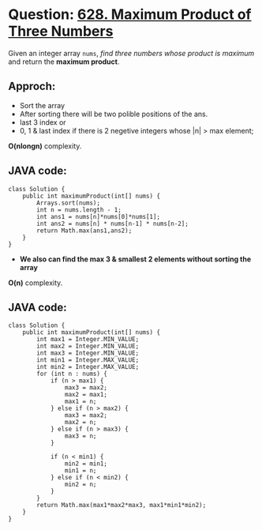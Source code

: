 # Question: [628. Maximum Product of Three Numbers](https://leetcode.com/problems/maximum-product-of-three-numbers/)

Given an integer array `nums`, _find three numbers whose product is maximum_ and return the **maximum product**.

## Approch:

- Sort the array
- After sorting there will be two polible positions of the ans.
- last 3 index
  or
- 0, 1 & last index if there is 2 negetive integers whose |n| > max element;

**O(nlongn)** complexity.

## JAVA code:

```
class Solution {
    public int maximumProduct(int[] nums) {
        Arrays.sort(nums);
        int n = nums.length - 1;
        int ans1 = nums[n]*nums[0]*nums[1];
        int ans2 = nums[n] * nums[n-1] * nums[n-2];
        return Math.max(ans1,ans2);
    }
}
```

- **We also can find the max 3 & smallest 2 elements without sorting the array**

**O(n)** complexity.

## JAVA code:

```
class Solution {
    public int maximumProduct(int[] nums) {
        int max1 = Integer.MIN_VALUE;
        int max2 = Integer.MIN_VALUE;
        int max3 = Integer.MIN_VALUE;
        int min1 = Integer.MAX_VALUE;
        int min2 = Integer.MAX_VALUE;
        for (int n : nums) {
            if (n > max1) {
                max3 = max2;
                max2 = max1;
                max1 = n;
            } else if (n > max2) {
                max3 = max2;
                max2 = n;
            } else if (n > max3) {
                max3 = n;
            }

            if (n < min1) {
                min2 = min1;
                min1 = n;
            } else if (n < min2) {
                min2 = n;
            }
        }
        return Math.max(max1*max2*max3, max1*min1*min2);
    }
}
```
